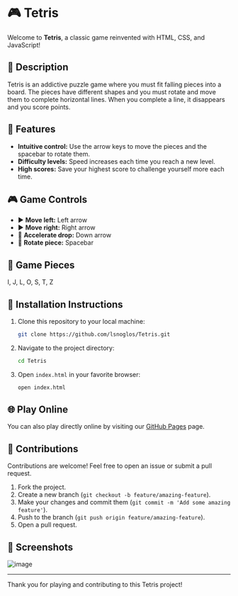 # 🎮 Tetris

Welcome to **Tetris**, a classic game reinvented with HTML, CSS, and JavaScript!

## 🚀 Description

Tetris is an addictive puzzle game where you must fit falling pieces into a board. The pieces have different shapes and you must rotate and move them to complete horizontal lines. When you complete a line, it disappears and you score points.

## 🎯 Features

- **Intuitive control:** Use the arrow keys to move the pieces and the spacebar to rotate them.
- **Difficulty levels:** Speed increases each time you reach a new level.
- **High scores:** Save your highest score to challenge yourself more each time.

## 🎮 Game Controls

- ▶️ **Move left:** Left arrow
- ▶️ **Move right:** Right arrow
- 🔽 **Accelerate drop:** Down arrow
- 🔄 **Rotate piece:** Spacebar

## 🧩 Game Pieces
I, J, L, O, S, T, Z

## 📜 Installation Instructions

1. Clone this repository to your local machine:
    ```sh
    git clone https://github.com/lsnoglos/Tetris.git
    ```
2. Navigate to the project directory:
    ```sh
    cd Tetris
    ```
3. Open `index.html` in your favorite browser:
    ```sh
    open index.html
    ```

## 🌐 Play Online

You can also play directly online by visiting our [GitHub Pages](https://lsnoglos.github.io/Tetris/) page.

## 🤝 Contributions

Contributions are welcome! Feel free to open an issue or submit a pull request.

1. Fork the project.
2. Create a new branch (`git checkout -b feature/amazing-feature`).
3. Make your changes and commit them (`git commit -m 'Add some amazing feature'`).
4. Push to the branch (`git push origin feature/amazing-feature`).
5. Open a pull request.

## 📸 Screenshots

![image](https://github.com/lsnoglos/Tetris/assets/168380800/7ce74ee0-5a2f-4375-b47f-8c18da79da19)

---

Thank you for playing and contributing to this Tetris project!
